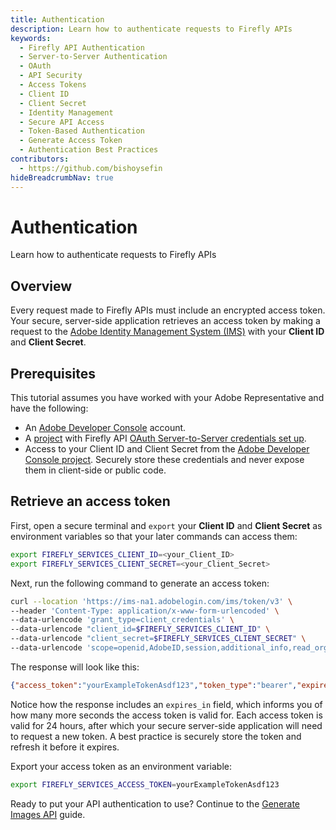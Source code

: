 ```yaml
---
title: Authentication
description: Learn how to authenticate requests to Firefly APIs
keywords:
  - Firefly API Authentication
  - Server-to-Server Authentication
  - OAuth
  - API Security
  - Access Tokens
  - Client ID
  - Client Secret
  - Identity Management
  - Secure API Access
  - Token-Based Authentication
  - Generate Access Token
  - Authentication Best Practices
contributors:
  - https://github.com/bishoysefin
hideBreadcrumbNav: true
---
```


# Authentication

Learn how to authenticate requests to Firefly APIs

## Overview

Every request made to Firefly APIs must include an encrypted access token. Your secure, server-side application retrieves an access token by making a request to the [Adobe Identity Management System (IMS)](https://www.adobe.com/content/dam/cc/en/trust-center/ungated/whitepapers/corporate/adobe-identity-management-services-security-overview.pdf) with your **Client ID** and **Client Secret**.

## Prerequisites

This tutorial assumes you have worked with your Adobe Representative and have the following:

* An [Adobe Developer Console](https://developer.adobe.com/) account.
* A [project](https://developer.adobe.com/developer-console/docs/guides/projects/projects-empty/) with Firefly API [OAuth Server-to-Server credentials set up](https://developer.adobe.com/developer-console/docs/guides/services/services-add-api-oauth-s2s/).
* Access to your Client ID and Client Secret from the [Adobe Developer Console project](https://developer.adobe.com/developer-console/docs/guides/services/services-add-api-oauth-s2s/#api-overview). Securely store these credentials and never expose them in client-side or public code.

## Retrieve an access token

First, open a secure terminal and `export` your **Client ID** and **Client Secret** as environment variables so that your later commands can access them:

```bash
export FIREFLY_SERVICES_CLIENT_ID=<your_Client_ID>
export FIREFLY_SERVICES_CLIENT_SECRET=<your_Client_Secret>
```

Next, run the following command to generate an access token:

```bash
curl --location 'https://ims-na1.adobelogin.com/ims/token/v3' \
--header 'Content-Type: application/x-www-form-urlencoded' \
--data-urlencode 'grant_type=client_credentials' \
--data-urlencode "client_id=$FIREFLY_SERVICES_CLIENT_ID" \
--data-urlencode "client_secret=$FIREFLY_SERVICES_CLIENT_SECRET" \
--data-urlencode 'scope=openid,AdobeID,session,additional_info,read_organizations,firefly_api,ff_apis'
```

The response will look like this:

```json
{"access_token":"yourExampleTokenAsdf123","token_type":"bearer","expires_in":86399}
```

Notice how the response includes an `expires_in` field, which informs you of how many more seconds the access token is valid for. Each access token is valid for 24 hours, after which your secure server-side application will need to request a new token. A best practice is securely store the token and refresh it before it expires.

Export your access token as an environment variable:

```bash
export FIREFLY_SERVICES_ACCESS_TOKEN=yourExampleTokenAsdf123
```

Ready to put your API authentication to use? Continue to the [Generate Images API][1] guide.

[1]: ../../how-tos/firefly-generate-image-api-tutorial.md
